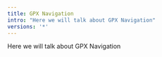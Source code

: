 ```yaml
---
title: GPX Navigation
intro: "Here we will talk about GPX Navigation"
versions: '*' 
---
```

Here we will talk about GPX Navigation